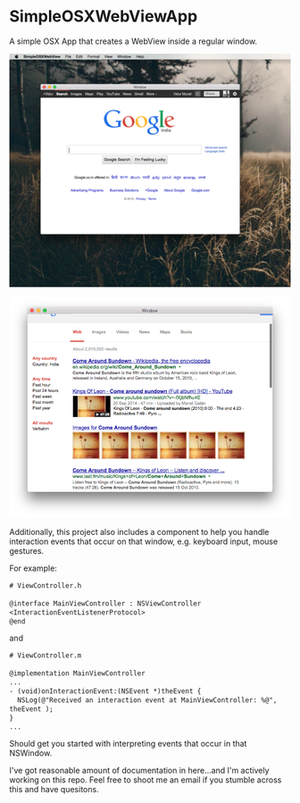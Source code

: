 # SimpleOSXWebViewApp

A simple OSX App that creates a WebView inside a regular window.

![Regular Window](assets/regular_window.png)

![Scrolling Window](assets/scrolling_window.png)

Additionally, this project also includes a component to help you handle interaction events that occur on that window, e.g. keyboard input, mouse gestures.

For example:

    # ViewController.h
    
    @interface MainViewController : NSViewController <InteractionEventListenerProtocol>
    @end

and

    # ViewController.m
  
    @implementation MainViewController
    ...
    - (void)onInteractionEvent:(NSEvent *)theEvent {
      NSLog(@"Received an interaction event at MainViewController: %@", theEvent );
    }
    ...

Should get you started with interpreting events that occur in that NSWindow.

I've got reasonable amount of documentation in here...and I'm actively working on this repo. Feel free to shoot me an email if you stumble across this and have quesitons.


